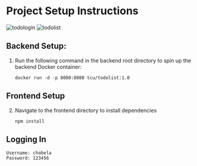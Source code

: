 # Project Setup Instructions

![todologin](https://github.com/chobela/todolist/assets/16720694/9e8c78b3-b266-4fbe-baef-f76f9989439f)
![todolist](https://github.com/chobela/todolist/assets/16720694/fe4d3d0e-71cf-41e6-8aea-0236e10379f4)

## Backend Setup:
1. Run the following command in the backend root directory to spin up the backend Docker container:
   ```
   docker run -d -p 8080:8080 tcu/todolist:1.0
## Frontend Setup
2. Navigate to the frontend directory to install dependencies
   ```
   npm install

## Logging In
  ```
  Username: chobela
  Password: 123456

 



